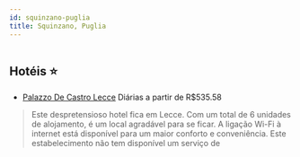 ```yaml
---
id: squinzano-puglia
title: Squinzano, Puglia
---
```


<center><img src="https://assets.cosmos-data.com/1/019b3004b2ecf85ae9915bb5a6042ecf/541449.jpg" alt="" /></center>


## Hotéis ⭐️

-    [Palazzo De Castro Lecce](https://www.hurb.com/aud/https://www.hurb.com/hoteis/squinzano/palazzo-de-castro-lecce-JNP-JP132176?cmp=18055) Diárias a partir de R$535.58
   > Este despretensioso hotel fica em Lecce. Com um total de 6 unidades de alojamento, é um local agradável para se ficar. A ligação Wi-Fi à internet está disponível para um maior conforto e conveniência. Este estabelecimento não tem disponível um serviço de 
